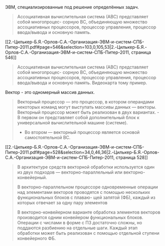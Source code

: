 ЭВМ, специализированные под решение определённых задач.

> Ассоциативная вычислительная система (АВС) представляет собой многопроцес- сорную ВС, объединяющую множество ассоциативных процессоров, процессор управления, процессор ввода/вывода и основную память.

[[2.-Цилькер-Б.Я.-Орлов-С.А.-Организация-ЭВМ-и-систем-СПБ-Питер-2011.pdf#page=546&selection=103,0,105,53|2.-Цилькер-Б.Я.-Орлов-С.А.-Организация-ЭВМ-и-систем-СПБ-Питер-2011, страница 546]]

> Ассоциативная вычислительная система (АВС) представляет собой многопроцес- сорную ВС, объединяющую множество ассоциативных процессоров, процессор управления, процессор ввода/вывода и основную память.
Видеокарта тому пример.


Вектор - это одномерный массив данных.
> Векторный процессор — это процессор, в котором операндами некоторых команд могут выступать массивы данных — векторы. Векторный процессор может быть реализован в двух вариантах. - В первом он представляет собой дополнительный блок к универсальной вычислительной машине (системе).
> - Во втором — векторный процессор является основой самостоятельной ВС.

[[2.-Цилькер-Б.Я.-Орлов-С.А.-Организация-ЭВМ-и-систем-СПБ-Питер-2011.pdf#page=528&selection=34,0,46,36|2.-Цилькер-Б.Я.-Орлов-С.А.-Организация-ЭВМ-и-систем-СПБ-Питер-2011, страница 528]]
> В архитектуре средств векторной обработки используется один из двух подходов — векторно-параллельный или векторно-конвейерный.
> 
> В векторно-параллельном процессоре одновременные операции над элементами векторов проводятся с помощью нескольких функциональных блоков с плаваю- щей запятой (ФБ), каждый из которых отвечает за одну пару элементов
> 
> В векторно-конвейерном варианте обработка элементов векторов производится одним конвейером функциональных блоков. 
> Операции с числами в форме с ПЗ достаточно сложны, но поддаются разбиению на отдельные шаги. Каждый этап обработки может быть реализован с помощью отдельной ступени конвейерного ФБ.